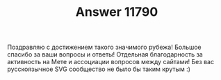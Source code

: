 ﻿---
title: "Answer 11790"
se.owner.user_id: 6
se.owner.display_name: "Nicolas Chabanovsky"
se.owner.link: "https://ru.meta.stackoverflow.com/users/6/nicolas-chabanovsky"
se.answer_id: 11790
se.question_id: 11772
se.post_type: answer
se.is_accepted: False
---
<p>Поздравляю с достижением такого значимого рубежа! Большое спасибо за ваши вопросы и ответы! Отдельная благодарность за активность на Мете и ассоциации вопросов между сайтами! Без вас русскоязычное SVG сообщество не было бы таким крутым :)</p>
